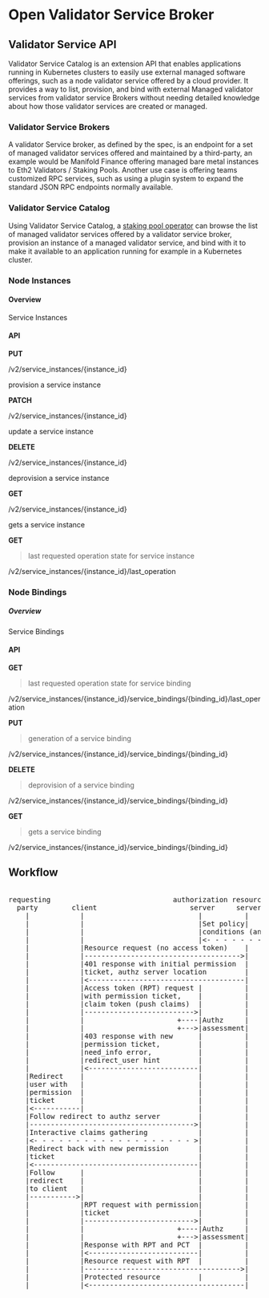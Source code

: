 # Open Validator Service Broker

## Validator Service API


Validator Service Catalog is an extension API that enables applications running in Kubernetes clusters to easily use external managed software offerings, such as a node validator service offered by a cloud provider.
It provides a way to list, provision, and bind with external Managed validator services from validator service Brokers without needing detailed knowledge about how those validator services are created or managed.

### Validator Service Brokers
A validator Service broker, as defined by the spec, is an endpoint for a set of managed validator services offered and maintained by a third-party, an example would be Manifold Finance offering managed bare metal instances to Eth2 Validators / Staking Pools. Another use case is offering teams customized RPC services, such as using a plugin system to expand the standard JSON RPC endpoints normally available. 

### Validator Service Catalog

Using Validator Service Catalog, a [staking pool operator](#) can browse the list of managed validator services offered by a validator service broker, provision an instance of a managed validator service, and bind with it to make it available to an application running for example in a Kubernetes cluster.


### Node Instances 

#### Overview
Service Instances

  

#### API 
**PUT**

/v2/service_instances/{instance_id}

provision a service instance

  

**PATCH**

/v2/service_instances/{instance_id}

update a service instance

  

**DELETE**

/v2/service_instances/{instance_id}

deprovision a service instance

  

**GET**

/v2/service_instances/{instance_id}

gets a service instance

  

**GET**

> last requested operation state for service instance

/v2/service_instances/{instance_id}/last_operation

  
  

### Node Bindings


##### Overview 
Service Bindings

  
#### API 
**GET**

> last requested operation state for service binding

  

/v2/service_instances/{instance_id}/service_bindings/{binding_id}/last_operation

  
  

**PUT**

> generation of a service binding

  

/v2/service_instances/{instance_id}/service_bindings/{binding_id}

  
  

**DELETE**

> deprovision of a service binding

/v2/service_instances/{instance_id}/service_bindings/{binding_id}

  
  

**GET**

> gets a service binding

/v2/service_instances/{instance_id}/service_bindings/{binding_id}

  
  
  

## Workflow

<pre>

requesting                             authorization resource resource
  party        client                      server     server    owner
    |            |                           |          |         |
    |            |                           |Set policy|         |
    |            |                           |conditions (anytime)|
    |            |                           |<- - - - - - - - - -|
    |            |Resource request (no access token)    |         |
    |            |------------------------------------->|         |
    |            |401 response with initial permission  |         |
    |            |ticket, authz server location         |         |
    |            |<-------------------------------------|         |
    |            |Access token (RPT) request |          |         |
    |            |with permission ticket,    |          |         |
    |            |claim token (push claims)  |          |         |
    |            |-------------------------->|          |         |
    |            |                      +----|Authz     |         |
    |            |                      +--->|assessment|         |
    |            |403 response with new      |          |         |
    |            |permission ticket,         |          |         |
    |            |need_info error,           |          |         |
    |            |redirect_user hint         |          |         |
    |            |<--------------------------|          |         |
    |Redirect    |                           |          |         |
    |user with   |                           |          |         |
    |permission  |                           |          |         |
    |ticket      |                           |          |         |
    |<-----------|                           |          |         |
    |Follow redirect to authz server         |          |         |
    |--------------------------------------->|          |         |
    |Interactive claims gathering            |          |         |
    |<- - - - - - - - - - - - - - - - - - - >|          |         |
    |Redirect back with new permission       |          |         |
    |ticket                                  |          |         |
    |<---------------------------------------|          |         |
    |Follow      |                           |          |         |
    |redirect    |                           |          |         |
    |to client   |                           |          |         |
    |----------->|                           |          |         |
    |            |RPT request with permission|          |         |
    |            |ticket                     |          |         |
    |            |-------------------------->|          |         |
    |            |                      +----|Authz     |         |
    |            |                      +--->|assessment|         |
    |            |Response with RPT and PCT  |          |         |
    |            |<--------------------------|          |         |
    |            |Resource request with RPT  |          |         |
    |            |------------------------------------->|         |
    |            |Protected resource         |          |         |
    |            |<-------------------------------------|         |

</pre>

